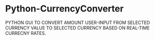 # Python-CurrencyConverter
PYTHON GUI TO CONVERT AMOUNT USER-INPUT FROM SELECTED CURRENCY VALUE TO SELECTED CURRENCY BASED ON REAL-TIME CURRECNY RATES.
